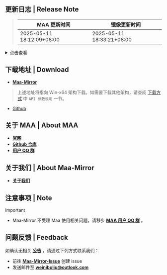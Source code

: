 ## 更新日志 | Release Note
> MAA 更新时间 | 镜像更新时间
> --- | ---
> 2025-05-11 18:12:09+08:00 | 2025-05-11 18:33:21+08:00

<details>

<summary>点击查看</summary>

### 修复 | Fix

* 修复台服基建干员列表回正错误 (#12652) `@`status102

## v5.16.3

在这个版本，我们优化了自适应调整连战次数功能，每次开始前均调整为可用的最大次数，避免了理智溢出的风险.

> 典型流程示例:  
> 当前20理智, 上限150, 关卡消耗21理智 (6连战需126理智)  
> 
> 情况1: 有2瓶80理智药, 设置吃2瓶, 吃完两瓶理智药超出上限 (20 + 160 = 180) → 先吃一瓶 (20 + 80 = 100) 并调整次数为4连战 (4 × 21 = 84), 完成后再吃一瓶并消耗完剩下的理智  
> 情况2: 有2瓶80理智药, 设置只吃1瓶吃1瓶 (+80) 达到吃药上限，关闭窗口触发调整 → 自动调整为4连战  
> 情况3: 有1瓶80理智药, 自动吃掉1瓶 (+80) 无药可吃触发调整 → 自动调整为4连战

并且指定次数将联动连战次数

> 示例: 假设当前 100 理智, 关卡消耗 6 理智  
> 
> 旧版本: 指定次数设为 3, 连战次数设为 5, 将作战 5 * 3 = 15 次, 消耗 15 x 6 = 90 理智  
> 新版本: 指定次数设为 10, 连战次数设为 4, 将作战 4 * floor(10 / 4) = 8 次, 消耗 8 x 6 = 48 理智  
> 新版本: 指定次数设为 10, 连战次数设为 AUTO, 将作战 6 * floor(10 / 6) + (10 % 6) = 10 次, 消耗 10 x 6 = 60 理智  

如果您遇到任何意外行为，请通过【设置】→【问题反馈】生成日志并提交给我们~

----

In this version, we've optimized the adaptive Serie count adjustment feature. Before each operation, the system will now automatically adjust to the maximum available Serie count, eliminating the risk of sanity overflow.

> Typical workflow examples:  
> Current sanity: 20, Max sanity: 150, Stage cost: 21 sanity (6-Serie requires 126 sanity)  
> 
> Case 1: Having 2×80 sanity potions, set to consume 2 potions. Full consumption would exceed max sanity (20 + 160 = 180) → First consume one potion (20 + 80 = 100) and adjust to 4-Serie (4 × 21 = 84). After completion, consume the second potion and expend remaining sanity.  
> Case 2: Having 2×80 sanity potions, set to consume only 1 potion (+80) reaches consumption limit. Closing window triggers adjustment → Automatically adjusts to 4-Serie.  
> Case 3: Having 1×80 sanity potion, auto-consume 1 potion (+80). With no remaining potions, triggers adjustment → Automatically adjusts to 4-Serie.

Additionally, specified operation count will now coordinate with Serie count:

> Example: Current 100 sanity, stage cost 6 sanity  
> 
> Old version: Specified count set to 3, Serie count set to 5 → Would complete 5 * 3 = 15 operations, consuming 15 x 6 = 90 sanity.  
> New version: Specified count set to 10, Serie count set to 4 → Will complete 4 * floor(10 / 4) = 8 operations, consuming 8 x 6 = 48 sanity.  
> New version: Specified count set to 10, Serie count set to AUTO → Will complete 6 * floor(10 / 6) + (10 % 6) = 10 operations, consuming 10 x 6 = 60 sanity.  

If you encounter any unexpected behavior, please generate logs via [Settings] → [Issue Report] and submit them to us~

----

以下是详细内容： Changelog below:

### 新增 | New

* 添加萨卡兹肉鸽劳作的清晨关卡策略 (#12626) `@`1286587265 `@`Daydreamer114 `@`Saratoga-Official
* 指定次数联动连战, 修复连战导致指定次数失效, Auto模式不再溢出理智 (#12592) `@`status102 `@`ABA2396 `@`Constrat
* 添加 自定义 webhook 功能 (#12602) `@`KagurazakaIris `@`ABA2396
* 肉鸽适配新干员 (#12599) `@`Saratoga-Official
* Mac AUTO连续作战 `@`hguandl
* 更新 333 搓玉一天三换排班表 (#12604) `@`E022-23093
* 更新 243 极限效率一天四换排班表（20250507 修订） (#12598) `@`bodayw

### 改进 | Improved

* 日志压缩包压缩等级提升 (#12622) `@`BxFS
* 基建使用切换职业栏返回列表最左侧 (#12594) `@`ABA2396

### 修复 | Fix

* 切换账号失败 `@`Daydreamer114
* 模拟器路径选择功能弹窗异常 `@`ABA2396
* 截图增强显示错误 `@`ABA2396
* 无法进入活动 `@`ABA2396
* 刷理智结束后卡在“理智药选择”界面 `@`ABA2396

### 文档 | Docs

* 连战次数文档更新 `@`status102
* 更正保全派驻协议文档中的拼写错误 (#12578) `@`lucienshawls
* 更正主文档和中文文档中的两处错别字 (#12577) `@`lucienshawls

### 其他 | Other

* 调整提示颜色 `@`ABA2396
* 开始战斗前闪退无限循环识别，关卡名检查放宽至一分钟 (#12580) `@`ABA2396
* 肉鸽招募 练度不够干员的 priority 可能为正 `@`Daydreamer114
* 战斗次数识别错误缓解 `@`status102
* 关闭连战列表点击 `@`status102
* 关闭连战列表 `@`status102
* 移除肉鸽难度hard code (#12587) `@`status102
* 连战次数修复, 减少hard code `@`status102
* 补上之前漏改的 tasks 路径修改 `@`ABA2396
* 连战减少不必要的次数调整 `@`status102
* 战斗次数识别错误处理 `@`status102
* 关卡理智识别流程通用化 `@`status102
* 减少一次不必要的连战次数变更 `@`status102
* 移除过旧的任务参数 `@`status102
* 优化提示 `@`ABA2396
* 连战新增 -1 表示禁用切换 `@`ABA2396
* 修改连接失败提示描述 `@`ABA2396
* YostarKR BattleStartPre add ocrReplace pattern `@`HX3N
* YostarJP ocr edits (#12607) `@`Manicsteiner
* HttpService调整, Post函数追加 (#12605) `@`status102
* 好像提示了也没人看 `@`ABA2396
* 加点常用的进来 `@`status102
* 调整超时提醒输出 `@`ABA2396
* 理智识别 `@`status102
* Reapply "feat:实现自适应调整连战次数 (#12555)" `@`Yoak3n `@`ABA2396

**Full Changelog**: [v5.16.3 -> v5.16.4](https://github.com/MaaAssistantArknights/MaaAssistantArknights/compare/v5.16.3...v5.16.4)

[已有 Mirror酱 CDK？前往 Mirror酱 高速下载](https://mirrorchyan.com/zh/projects?rid=MAA)


</details>

## 下载地址 | Download
- **[Maa-Mirror](https://maa.mmirror.top/arch=win-x64?ver=v5.16.4)**
> 上述地址将指向 Win-x64 架构下载。如需要下载其他架构，请查阅 [下载方式](https://mmirror.top/download.html) 中 `API 参数说明` 一节。
- [Github](https://github.com/MaaAssistantArknights/MaaAssistantArknights/releases/v5.16.4)

## 关于 MAA | About MAA
- **[官网](https://maa.plus)**
- **[Github 仓库](https://github.com/MaaAssistantArknights/MaaAssistantArknights)**
- **[用户 QQ 群](https://ota.maa.plus/MaaAssistantArknights/api/qqgroup)**

## 关于我们 | About Maa-Mirror
- **[关于我们](https://mmirror.top/about.html)**

## 注意事项 | Note
> [!IMPORTANT]
> - Maa-Mirror 不受理 Maa 使用相关问题，请移步 **[MAA 用户 QQ 群](https://ota.maa.plus/MaaAssistantArknights/api/qqgroup)** 。

## 问题反馈 | Feedback
如确认无相关 **[公告](https://mmirror.top/post/gong-gao.html)** ，请通过下列方式联系我们：
- 前往 **[Maa-Mirror-Issue](https://github.com/MaaMirror/Maa-Mirror-Issue/issues)** 创建 issue
- 发送邮件至 **<a href="mailto:weinibuliu@outlook.com">weinibuliu@outlook.com</a>**
